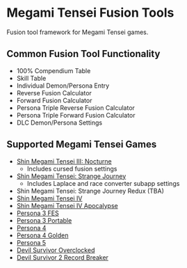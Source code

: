 # Megami Tensei Fusion Tools

Fusion tool framework for Megami Tensei games.

## Common Fusion Tool Functionality

* 100% Compendium Table
* Skill Table
* Individual Demon/Persona Entry
* Reverse Fusion Calculator
* Forward Fusion Calculator
* Persona Triple Reverse Fusion Calculator
* Persona Triple Forward Fusion Calculator
* DLC Demon/Persona Settings

## Supported Megami Tensei Games

* [Shin Megami Tensei III: Nocturne](https://aqiu384.github.io/megaten-fusion-tool/smt3)
    * Includes cursed fusion settings
* [Shin Megami Tensei: Strange Journey](https://aqiu384.github.io/megaten-fusion-tool/smtsj)
    * Includes Laplace and race converter subapp settings
* Shin Megami Tensei: Strange Journey Redux (TBA)
* [Shin Megami Tensei IV](https://aqiu384.github.io/megaten-fusion-tool/smt4)
* [Shin Megami Tensei IV Apocalypse](https://aqiu384.github.io/megaten-fusion-tool/smt4f)
* [Persona 3 FES](https://aqiu384.github.io/megaten-fusion-tool/p3fes)
* [Persona 3 Portable](https://aqiu384.github.io/megaten-fusion-tool/p3p)
* [Persona 4](https://aqiu384.github.io/megaten-fusion-tool/p4)
* [Persona 4 Golden](https://aqiu384.github.io/megaten-fusion-tool/p4g)
* [Persona 5](https://aqiu384.github.io/megaten-fusion-tool/p5)
* [Devil Survivor Overclocked](https://aqiu384.github.io/megaten-fusion-tool/dso)
* [Devil Survivor 2 Record Breaker](https://aqiu384.github.io/megaten-fusion-tool/ds2br)
